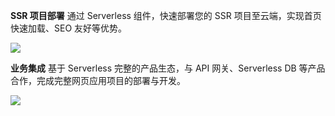 **SSR 项目部署**
通过 Serverless 组件，快速部署您的 SSR 项目至云端，实现首页快速加载、SEO 友好等优势。  

![](https://main.qcloudimg.com/raw/18a312e49c3c21d26bc157829a4e6b6e.svg)

**业务集成**
基于 Serverless 完整的产品生态，与 API 网关、Serverless DB 等产品合作，完成完整网页应用项目的部署与开发。  

![](https://main.qcloudimg.com/raw/9f2e54ff13dc0f8ca5113f95ce684531.svg)



